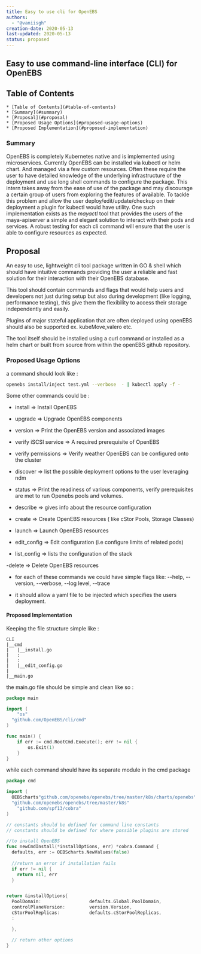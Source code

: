 ```yaml
---
title: Easy to use cli for OpenEBS
authors:
  - "@vaniisgh"
creation-date: 2020-05-13
last-updated: 2020-05-13
status: proposed
---
```


## Easy to use command-line interface (CLI) for OpenEBS

## Table of Contents
    * [Table of Contents](#table-of-contents)
    * [Summary](#summary)
    * [Proposal](#proposal)
    * [Proposed Usage Options](#proposed-usage-options)
    * [Proposed Implementation](#proposed-implementation)


### Summary 

OpenEBS is completely Kubernetes native and is implemented using microservices. 
Currently OpenEBS can be installed via kubectl or helm chart. And managed via 
a few custom resources.
Often these require the user to have detailed knowledge of the underlying 
infrastructure of the deployment and use long shell commands to configure the 
package. This intern takes away from the ease of use of the package and may 
discourage a certain group of users from exploring the features of available.
To tackle this problem and allow the user deploy/edit/update/checkup on their 
deployment a plugin for kubectl would have utility. 
One such implementation exists as the *mayactl* tool that provides the 
users of the maya-apiserver a simple and elegant solution to interact with their 
pods and services.
A robust testing for each cli command will ensure that the user is able to configure
resources as expected.
 
## Proposal

An easy to use, lightweight cli tool package written in GO & shell which should 
have intuitive commands providing the user a reliable and fast solution for 
their interaction with their OpenEBS database.

This tool should contain commands and flags that would help users and developers
not just during setup but also during development (like logging, performance 
testing), this give them the flexibility to access their storage independently
and easily.

Plugins of major stateful application that are often deployed using openEBS 
should also be supported ex. kubeMove,valero etc.

The tool itself should be installed using a curl command or installed as a 
helm chart or built from source from within the openEBS github repository.

### Proposed Usage Options

a command should look like :

```bash
openebs install/inject test.yml --verbose  - | kubectl apply -f -    
```

Some other commands could be :
  - install                  => Install OpenEBS
  - upgrade                  => Upgrade OpenEBS components
  - version                  => Print the OpenEBS version and associated images
  
  - verify iSCSI service     => A required prerequisite of OpenEBS
  - verify permissions       => Verify weather OpenEBS can be configured onto the cluster
  - discover                 => list the possible deployment options to the user leveraging ndm
  - status                   => Print the readiness of various components, verify prerequisites are met to run Openebs pools and volumes.
  - <resource-name> describe => gives info about the resource configuration
  
  - create                   => Create OpenEBS resources ( like cStor Pools, Storage Classes)
  - launch                   => Launch OpenEBS resources
  - edit_config              => Edit configuration (i.e configure limits of related pods)
  - list_config              => lists the configuration of the stack
  
  -delete                   => Delete OpenEBS resources 

- for each of these commands we could have simple flags like: --help, --version, 
--verbose, --log level, --trace

- it should allow a yaml file to be injected which specifies the users deployment.




#### Proposed Implementation

Keeping the file structure simple like :

```
CLI
|__cmd
|   |__install.go
|   :
|   :
|   |__edit_config.go
|
|__main.go
```

the main.go file should be simple and clean like so :
```go
package main

import (
	"os"
  "github.com/OpenEBS/cli/cmd"
)

func main() {
	if err := cmd.RootCmd.Execute(); err != nil {
		os.Exit(1)
	}
}
```

while each command should have its separate module in the cmd package

```go
package cmd

import (
  OEBScharts"github.com/openebs/openebs/tree/master/k8s/charts/openebs"
  "github.com/openebs/openebs/tree/master/k8s"
	"github.com/spf13/cobra"
)

// constants should be defined for command line constants
// constants should be defined for where possible plugins are stored

//to install OpenEBS 
func newCmdInstall(*installOptions, err) *cobra.Command {
  defaults, err := OEBScharts.NewValues(false)
  
  //return an error if installation fails
  if err != nil {
    return nil, err
  }


return &installOptions{
  PoolDomain:                  defaults.Global.PoolDomain,
  controlPlaneVersion:         version.Version,
  cStorPoolReplicas:           defaults.cStorPoolReplicas,
  :               

  },

  // return other options	
}
```
